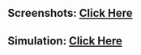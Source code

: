 ## Screenshots: [Click Here](https://drive.google.com/drive/folders/1deqeddeAiTp0Jw9ocBpDxmxwAgOlQx8e)

## Simulation: [Click Here](https://drive.google.com/file/d/1dL34Mt6ipc5BpF_FtfKktdX2Udvczs7x/view)